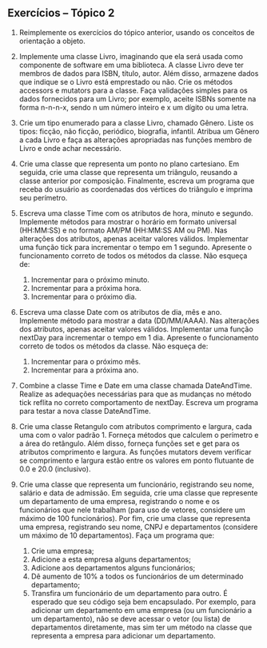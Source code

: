 ## Exercícios – Tópico 2
1. Reimplemente os exercícios do tópico anterior, usando os conceitos de orientação a objeto.

2. Implemente uma classe Livro, imaginando que ela será usada como componente de
software em uma biblioteca. A classe Livro deve ter membros de dados para ISBN, título,
autor. Além disso, armazene dados que indique se o Livro está emprestado ou não. Crie os
métodos accessors e mutators para a classe. Faça validações simples para os dados
fornecidos para um Livro; por exemplo, aceite ISBNs somente na forma n-n-n-x, sendo n
um número inteiro e x um dígito ou uma letra.

3. Crie um tipo enumerado para a classe Livro, chamado Gênero. Liste os tipos: ficção, não
ficção, periódico, biografia, infantil. Atribua um Gênero a cada Livro e faça as alterações
apropriadas nas funções membro de Livro e onde achar necessário.

4. Crie uma classe que representa um ponto no plano cartesiano. Em seguida, crie uma classe
que representa um triângulo, reusando a classe anterior por composição. Finalmente, escreva
um programa que receba do usuário as coordenadas dos vértices do triângulo e imprima seu
perímetro.

5. Escreva uma classe Time com os atributos de hora, minuto e segundo. Implemente métodos
para mostrar o horário em formato universal (HH:MM:SS) e no formato AM/PM
(HH:MM:SS AM ou PM). Nas alterações dos atributos, apenas aceitar valores válidos.
Implementar uma função tick para incrementar o tempo em 1 segundo. Apresente o
funcionamento correto de todos os métodos da classe. Não esqueça de:
    1. Incrementar para o próximo minuto.
    2. Incrementar para a próxima hora.
    3. Incrementar para o próximo dia.

6. Escreva uma classe Date com os atributos de dia, mês e ano. Implemente método para
mostrar a data (DD/MM/AAAA). Nas alterações dos atributos, apenas aceitar valores
válidos. Implementar uma função nextDay para incrementar o tempo em 1 dia. Apresente o
funcionamento correto de todos os métodos da classe. Não esqueça de:
    1. Incrementar para o próximo mês.
    2. Incrementar para a próxima ano.

7. Combine a classe Time e Date em uma classe chamada DateAndTime. Realize as
adequações necessárias para que as mudanças no método tick reflita no correto comportamento de nextDay. Escreva um programa para testar a nova classe DateAndTime.

8. Crie uma classe Retangulo com atributos comprimento e largura, cada uma com o valor
padrão 1. Forneça métodos que calculem o perímetro e a área do retângulo. Além disso,
forneça funções set e get para os atributos comprimento e largura. As funções mutators
devem verificar se comprimento e largura estão entre os valores em ponto flutuante de 0.0 e
20.0 (inclusivo).

9. Crie uma classe que representa um funcionário, registrando seu nome, salário e data de
admissão. Em seguida, crie uma classe que represente um departamento de uma empresa,
registrando o nome e os funcionários que nele trabalham (para uso de vetores, considere um
máximo de 100 funcionários). Por fim, crie uma classe que representa uma empresa,
registrando seu nome, CNPJ e departamentos (considere um máximo de 10 departamentos).
Faça um programa que:
    1. Crie uma empresa;
    2. Adicione a esta empresa alguns departamentos;
    3. Adicione aos departamentos alguns funcionários;
    4. Dê aumento de 10% a todos os funcionários de um determinado departamento;
    5. Transfira um funcionário de um departamento para outro.
É esperado que seu código seja bem encapsulado. Por exemplo, para adicionar um
departamento em uma empresa (ou um funcionário a um departamento), não se deve acessar o vetor
(ou lista) de departamentos diretamente, mas sim ter um método na classe que representa a empresa
para adicionar um departamento.